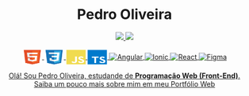 # <h1 align="center">Pedro Oliveira</h1>

<div align="center">
  <a href="https://github.com/PedroLucas-O">
  <img height="180em" src="https://github-readme-stats.vercel.app/api?username=PedroOliveira-N&show_icons=true&theme=cobalt&include_all_commits=true&count_private=true"/>
  <img height="180em" src="https://github-readme-stats.vercel.app/api/top-langs/?username=PedroOliveira-N&layout=compact&langs_count=7&theme=cobalt"/>
  </div>

<div align="center"><br>
  <img align="center" alt="HTML5" height="30" width="40" src="https://raw.githubusercontent.com/devicons/devicon/master/icons/html5/html5-original.svg">
  <link align="center" alt="Md" height="30" width="40" rel="stylesheet" type='text/css' href="https://cdn.jsdelivr.net/gh/devicons/devicon@latest/devicon.min.css" />
  <img align="center" alt="CSS3" height="30" width="40" src="https://raw.githubusercontent.com/devicons/devicon/master/icons/css3/css3-original.svg">
  <img align="center" alt="Js" height="30" width="40" src="https://raw.githubusercontent.com/devicons/devicon/master/icons/javascript/javascript-plain.svg">
  <img align="center" alt="Ts" height="30" width="40" src="https://raw.githubusercontent.com/devicons/devicon/1119b9f84c0290e0f0b38982099a2bd027a48bf1/icons/typescript/typescript-original.svg">
  <img align="center" alt="Angular" height="40" width="50" src="https://cdn.jsdelivr.net/gh/devicons/devicon@latest/icons/angular/angular-original.svg" />
  <img align="center" alt="Ionic" height="30" width="40" src="https://cdn.jsdelivr.net/gh/devicons/devicon@latest/icons/ionic/ionic-original.svg" />
  <img align="center" alt="React" height="30" width="40" src="https://cdn.jsdelivr.net/gh/devicons/devicon@latest/icons/react/react-original.svg" />
  <img align="center" alt="Figma" height="25" width="35" src="https://cdn.jsdelivr.net/gh/devicons/devicon@latest/icons/figma/figma-original.svg" />
</div>

<div align="center">
  <p>
    Olá! Sou Pedro Oliveira, estudande de <strong>Programação Web (Front-End)</strong>. Saiba um pouco mais sobre mim em meu <a style="color: whiteblue;" href="https://pedro-oliveira-portfolio.vercel.app/index.html">Portfólio Web</a>
  </p>
</div>

